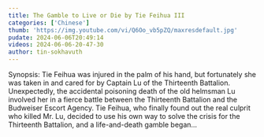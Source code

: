 ```yaml
---
title: The Gamble to Live or Die by Tie Feihua III
categories: ['Chinese']
thumb: 'https://img.youtube.com/vi/Q6Oo_vb5pZQ/maxresdefault.jpg'
pudate: 2024-06-06T20:49:14
videos: 2024-06-06-20-47-30
author: tin-sokhavuth
---
```

Synopsis: Tie Feihua was injured in the palm of his hand, but fortunately she was taken in and cared for by Captain Lu of the Thirteenth Battalion. Unexpectedly, the accidental poisoning death of the old helmsman Lu involved her in a fierce battle between the Thirteenth Battalion and the Budweiser Escort Agency. Tie Feihua, who finally found out the real culprit who killed Mr. Lu, decided to use his own way to solve the crisis for the Thirteenth Battalion, and a life-and-death gamble began...